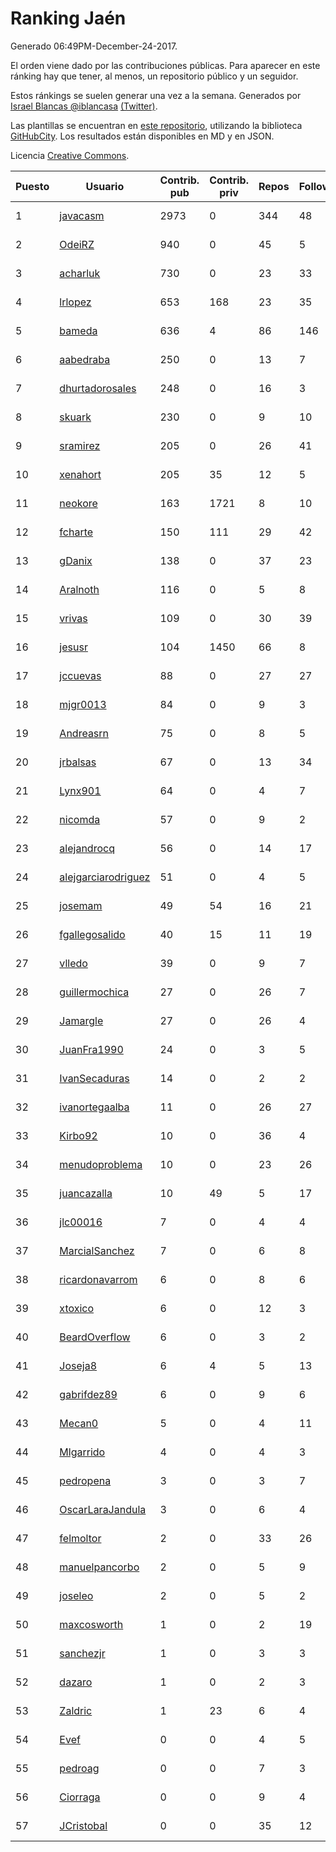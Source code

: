# Ranking Jaén

Generado 06:49PM-December-24-2017.

El orden viene dado por las contribuciones públicas. Para aparecer en este ránking hay que tener, al menos, un repositorio público y un seguidor.

Estos ránkings se suelen generar una vez a la semana. Generados por [Israel Blancas @iblancasa](https://github.com/iblancasa/) [(Twitter)](https://twitter.com/iblancasa).

Las plantillas se encuentran en [este repositorio](https://github.com/iblancasa/GH-Spanish-Ranking), utilizando la biblioteca [GitHubCity](https://github.com/iblancasa/GitHubCity). Los resultados están disponibles en MD y en JSON.

Licencia [Creative Commons](https://creativecommons.org/licenses/by/4.0/).

| Puesto   |  Usuario  | Contrib. pub | Contrib. priv |Repos| Followers | Desde |  Avatar  |
|----------|-----------|--------------|---------------|-----|-----------|-------|----------|
|1|[javacasm](https://github.com/javacasm)|2973|0|344|48|2013-03-12|![javacasm](https://avatars0.githubusercontent.com/u/3841695)|
|2|[OdeiRZ](https://github.com/OdeiRZ)|940|0|45|5|2014-10-01|![OdeiRZ](https://avatars3.githubusercontent.com/u/8981290)|
|3|[acharluk](https://github.com/acharluk)|730|0|23|33|2013-08-03|![acharluk](https://avatars0.githubusercontent.com/u/5154281)|
|4|[lrlopez](https://github.com/lrlopez)|653|168|23|35|2011-01-04|![lrlopez](https://avatars3.githubusercontent.com/u/547387)|
|5|[bameda](https://github.com/bameda)|636|4|86|146|2011-06-26|![bameda](https://avatars1.githubusercontent.com/u/877218)|
|6|[aabedraba](https://github.com/aabedraba)|250|0|13|7|2017-04-19|![aabedraba](https://avatars2.githubusercontent.com/u/27779735)|
|7|[dhurtadorosales](https://github.com/dhurtadorosales)|248|0|16|3|2016-09-19|![dhurtadorosales](https://avatars3.githubusercontent.com/u/22294592)|
|8|[skuark](https://github.com/skuark)|230|0|9|10|2010-10-26|![skuark](https://avatars3.githubusercontent.com/u/454382)|
|9|[sramirez](https://github.com/sramirez)|205|0|26|41|2010-12-02|![sramirez](https://avatars0.githubusercontent.com/u/506548)|
|10|[xenahort](https://github.com/xenahort)|205|35|12|5|2016-03-30|![xenahort](https://avatars3.githubusercontent.com/u/18160833)|
|11|[neokore](https://github.com/neokore)|163|1721|8|10|2011-07-25|![neokore](https://avatars3.githubusercontent.com/u/938057)|
|12|[fcharte](https://github.com/fcharte)|150|111|29|42|2014-08-05|![fcharte](https://avatars0.githubusercontent.com/u/8365501)|
|13|[gDanix](https://github.com/gDanix)|138|0|37|23|2011-10-10|![gDanix](https://avatars0.githubusercontent.com/u/1117657)|
|14|[Aralnoth](https://github.com/Aralnoth)|116|0|5|8|2011-04-06|![Aralnoth](https://avatars2.githubusercontent.com/u/712551)|
|15|[vrivas](https://github.com/vrivas)|109|0|30|39|2012-12-14|![vrivas](https://avatars3.githubusercontent.com/u/3046042)|
|16|[jesusr](https://github.com/jesusr)|104|1450|66|8|2011-12-11|![jesusr](https://avatars1.githubusercontent.com/u/1256168)|
|17|[jccuevas](https://github.com/jccuevas)|88|0|27|27|2013-04-10|![jccuevas](https://avatars3.githubusercontent.com/u/4116619)|
|18|[mjgr0013](https://github.com/mjgr0013)|84|0|9|3|2014-10-01|![mjgr0013](https://avatars2.githubusercontent.com/u/8981247)|
|19|[Andreasrn](https://github.com/Andreasrn)|75|0|8|5|2016-03-31|![Andreasrn](https://avatars1.githubusercontent.com/u/18190696)|
|20|[jrbalsas](https://github.com/jrbalsas)|67|0|13|34|2010-08-07|![jrbalsas](https://avatars1.githubusercontent.com/u/356995)|
|21|[Lynx901](https://github.com/Lynx901)|64|0|4|7|2014-11-11|![Lynx901](https://avatars0.githubusercontent.com/u/9676003)|
|22|[nicomda](https://github.com/nicomda)|57|0|9|2|2013-06-13|![nicomda](https://avatars1.githubusercontent.com/u/4690565)|
|23|[alejandrocq](https://github.com/alejandrocq)|56|0|14|17|2010-05-20|![alejandrocq](https://avatars2.githubusercontent.com/u/282431)|
|24|[alejgarciarodriguez](https://github.com/alejgarciarodriguez)|51|0|4|5|2015-12-19|![alejgarciarodriguez](https://avatars0.githubusercontent.com/u/16359911)|
|25|[josemam](https://github.com/josemam)|49|54|16|21|2015-03-14|![josemam](https://avatars1.githubusercontent.com/u/11481209)|
|26|[fgallegosalido](https://github.com/fgallegosalido)|40|15|11|19|2015-03-24|![fgallegosalido](https://avatars1.githubusercontent.com/u/11628855)|
|27|[vlledo](https://github.com/vlledo)|39|0|9|7|2011-03-28|![vlledo](https://avatars3.githubusercontent.com/u/695429)|
|28|[guillermochica](https://github.com/guillermochica)|27|0|26|7|2014-10-20|![guillermochica](https://avatars3.githubusercontent.com/u/9317092)|
|29|[Jamargle](https://github.com/Jamargle)|27|0|26|4|2015-03-24|![Jamargle](https://avatars3.githubusercontent.com/u/11638357)|
|30|[JuanFra1990](https://github.com/JuanFra1990)|24|0|3|5|2015-10-22|![JuanFra1990](https://avatars2.githubusercontent.com/u/15248743)|
|31|[IvanSecaduras](https://github.com/IvanSecaduras)|14|0|2|2|2015-09-25|![IvanSecaduras](https://avatars2.githubusercontent.com/u/14834225)|
|32|[ivanortegaalba](https://github.com/ivanortegaalba)|11|0|26|27|2013-10-16|![ivanortegaalba](https://avatars3.githubusercontent.com/u/5699976)|
|33|[Kirbo92](https://github.com/Kirbo92)|10|0|36|4|2011-01-12|![Kirbo92](https://avatars2.githubusercontent.com/u/559575)|
|34|[menudoproblema](https://github.com/menudoproblema)|10|0|23|26|2011-08-12|![menudoproblema](https://avatars3.githubusercontent.com/u/976187)|
|35|[juancazalla](https://github.com/juancazalla)|10|49|5|17|2015-03-24|![juancazalla](https://avatars3.githubusercontent.com/u/11631002)|
|36|[jlc00016](https://github.com/jlc00016)|7|0|4|4|2015-06-05|![jlc00016](https://avatars1.githubusercontent.com/u/12764652)|
|37|[MarcialSanchez](https://github.com/MarcialSanchez)|7|0|6|8|2015-10-03|![MarcialSanchez](https://avatars0.githubusercontent.com/u/14955899)|
|38|[ricardonavarrom](https://github.com/ricardonavarrom)|6|0|8|6|2012-11-20|![ricardonavarrom](https://avatars2.githubusercontent.com/u/2845589)|
|39|[xtoxico](https://github.com/xtoxico)|6|0|12|3|2012-08-07|![xtoxico](https://avatars0.githubusercontent.com/u/2110997)|
|40|[BeardOverflow](https://github.com/BeardOverflow)|6|0|3|2|2013-04-13|![BeardOverflow](https://avatars1.githubusercontent.com/u/4147595)|
|41|[Joseja8](https://github.com/Joseja8)|6|4|5|13|2014-07-12|![Joseja8](https://avatars0.githubusercontent.com/u/8145991)|
|42|[gabrifdez89](https://github.com/gabrifdez89)|6|0|9|6|2013-02-26|![gabrifdez89](https://avatars0.githubusercontent.com/u/3704317)|
|43|[Mecan0](https://github.com/Mecan0)|5|0|4|11|2013-06-11|![Mecan0](https://avatars1.githubusercontent.com/u/4668637)|
|44|[Mlgarrido](https://github.com/Mlgarrido)|4|0|4|3|2012-11-13|![Mlgarrido](https://avatars0.githubusercontent.com/u/2791173)|
|45|[pedropena](https://github.com/pedropena)|3|0|3|7|2011-06-07|![pedropena](https://avatars0.githubusercontent.com/u/834583)|
|46|[OscarLaraJandula](https://github.com/OscarLaraJandula)|3|0|6|4|2016-09-19|![OscarLaraJandula](https://avatars0.githubusercontent.com/u/22294687)|
|47|[felmoltor](https://github.com/felmoltor)|2|0|33|26|2011-06-13|![felmoltor](https://avatars2.githubusercontent.com/u/846513)|
|48|[manuelpancorbo](https://github.com/manuelpancorbo)|2|0|5|9|2014-11-04|![manuelpancorbo](https://avatars1.githubusercontent.com/u/9550738)|
|49|[joseleo](https://github.com/joseleo)|2|0|5|2|2015-03-19|![joseleo](https://avatars2.githubusercontent.com/u/11560011)|
|50|[maxcosworth](https://github.com/maxcosworth)|1|0|2|19|2010-09-06|![maxcosworth](https://avatars1.githubusercontent.com/u/389437)|
|51|[sanchezjr](https://github.com/sanchezjr)|1|0|3|3|2013-12-17|![sanchezjr](https://avatars0.githubusercontent.com/u/6205905)|
|52|[dazaro](https://github.com/dazaro)|1|0|2|3|2014-10-08|![dazaro](https://avatars1.githubusercontent.com/u/9086676)|
|53|[Zaldric](https://github.com/Zaldric)|1|23|6|4|2016-03-29|![Zaldric](https://avatars0.githubusercontent.com/u/18138275)|
|54|[Evef](https://github.com/Evef)|0|0|4|5|2012-12-15|![Evef](https://avatars1.githubusercontent.com/u/3052550)|
|55|[pedroag](https://github.com/pedroag)|0|0|7|3|2013-09-23|![pedroag](https://avatars1.githubusercontent.com/u/5517655)|
|56|[Ciorraga](https://github.com/Ciorraga)|0|0|9|4|2013-11-08|![Ciorraga](https://avatars1.githubusercontent.com/u/5888071)|
|57|[JCristobal](https://github.com/JCristobal)|0|0|35|12|2014-09-23|![JCristobal](https://avatars3.githubusercontent.com/u/8878426)|
